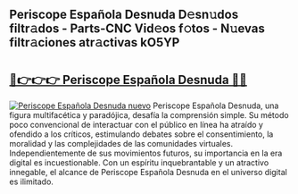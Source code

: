 ## Periscope Española Desnuda D𝚎sn𝚞dos filtr𝚊dos - Parts-CNC Vid𝚎os f𝚘tos - N𝚞evas filtr𝚊ciones atr𝚊ctivas kO5YP

# <h2><a href="http://mb7ztqt.tromn.icu/?c=Periscope+Espa%c3%b1ola+Desnuda">🔗👉👉👉 Periscope Española Desnuda 🔗🔗</a></h2>

[![Periscope Española Desnuda nuevo](https://i.imgur.com/pEAQMta.gif)](http://mb7ztqt.tromn.icu/?c=Periscope+Espa%c3%b1ola+Desnuda)
Periscope Española Desnuda, una figura multifacética y paradójica, desafía la comprensión simple. Su método poco convencional de interactuar con el público en línea ha atraído y ofendido a los críticos, estimulando debates sobre el consentimiento, la moralidad y las complejidades de las comunidades virtuales. Independientemente de sus movimientos futuros, su importancia en la era digital es incuestionable. Con un espíritu inquebrantable y un atractivo innegable, el alcance de Periscope Española Desnuda en el universo digital es ilimitado.
